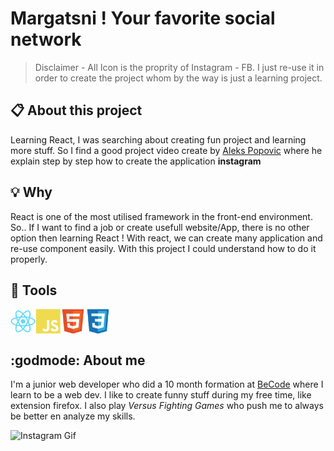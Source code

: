 # Margatsni ! Your favorite social network

> Disclaimer - All Icon is the proprity of Instagram - FB. I just re-use it in order to create the project whom by the way is just a learning project.

## :clipboard: **About this project**

Learning React, I was searching about creating fun project and learning more stuff. So I find a good project video create by [Aleks Popovic](https://www.youtube.com/channel/UCu3RVedqyL5o776xyQlbyAw) where he explain step by step how to create the application **instagram**

## :bulb: **Why** 
React is one of the most utilised framework in the front-end environment. So.. If I want to find a job or create usefull website/App, there is no other option then learning React ! 
With react, we can create many application and re-use component easily. With this project I could understand how to do it properly. 

## :wrench: **Tools**
<div style="display: flex;">
<img src="https://raw.githubusercontent.com/devicons/devicon/2809b567852a4648062a2d3e7c1c531367458c0b/icons/react/react-original.svg" width="40px">
<img src='https://raw.githubusercontent.com/devicons/devicon/2809b567852a4648062a2d3e7c1c531367458c0b/icons/javascript/javascript-plain.svg' width='40px'>
<img src='https://raw.githubusercontent.com/devicons/devicon/2809b567852a4648062a2d3e7c1c531367458c0b/icons/html5/html5-original.svg' width='40px'>
<img src='https://raw.githubusercontent.com/devicons/devicon/2809b567852a4648062a2d3e7c1c531367458c0b/icons/css3/css3-original.svg' width='40px'>
</div>

## :godmode: **About me**
I'm a junior web developer who did a 10 month formation at [BeCode]('http://Becode.org') where I learn to be a web dev. 
I like to create funny stuff during my free time, like extension firefox. I also play *Versus Fighting Games* who push me to always be better en analyze my skills.

![Instagram Gif](https://media.giphy.com/media/W0ePrY2PTFpMeMtwNS/giphy.gif)